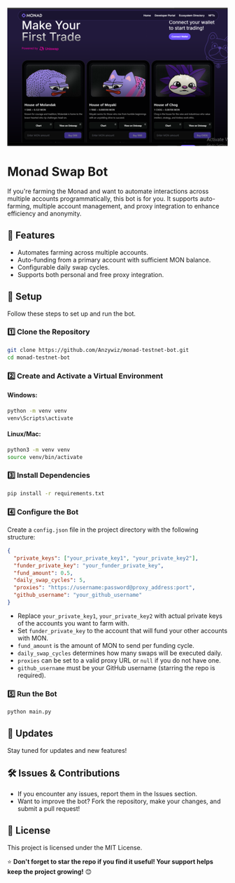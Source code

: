 ![Bot Preview](https://github.com/Anzywiz/monad-testnet-bot/blob/main/monad-testnet-bot%20banner.png)

# Monad Swap Bot

If you're farming the Monad and want to automate interactions across multiple accounts programmatically, this bot is for you. It supports auto-farming, multiple account management, and proxy integration to enhance efficiency and anonymity.

## 🚀 Features

- Automates farming across multiple accounts.
- Auto-funding from a primary account with sufficient MON balance.
- Configurable daily swap cycles.
- Supports both personal and free proxy integration.



## 📌 Setup

Follow these steps to set up and run the bot.

### 1️⃣ Clone the Repository

```bash
git clone https://github.com/Anzywiz/monad-testnet-bot.git
cd monad-testnet-bot
```

### 2️⃣ Create and Activate a Virtual Environment

#### Windows:

```bash
python -m venv venv
venv\Scripts\activate
```

#### Linux/Mac:

```bash
python3 -m venv venv
source venv/bin/activate
```

### 3️⃣ Install Dependencies

```bash
pip install -r requirements.txt
```

### 4️⃣ Configure the Bot

Create a `config.json` file in the project directory with the following structure:

```json
{
  "private_keys": ["your_private_key1", "your_private_key2"],
  "funder_private_key": "your_funder_private_key",
  "fund_amount": 0.5,
  "daily_swap_cycles": 5,
  "proxies": "https://username:password@proxy_address:port",
  "github_username": "your_github_username"
}
```

- Replace `your_private_key1`, `your_private_key2` with actual private keys of the accounts you want to farm with.
- Set `funder_private_key` to the account that will fund your other accounts with MON.
- `fund_amount` is the amount of MON to send per funding cycle.
- `daily_swap_cycles` determines how many swaps will be executed daily.
- `proxies` can be set to a valid proxy URL or `null` if you do not have one.
- `github_username` must be your GitHub username (starring the repo is required).

### 5️⃣ Run the Bot

```bash
python main.py
```

## 🔄 Updates

Stay tuned for updates and new features!

## 🛠 Issues & Contributions

- If you encounter any issues, report them in the Issues section.
- Want to improve the bot? Fork the repository, make your changes, and submit a pull request!

## 📜 License

This project is licensed under the MIT License.

⭐ **Don't forget to star the repo if you find it useful! Your support helps keep the project growing!** 😊

